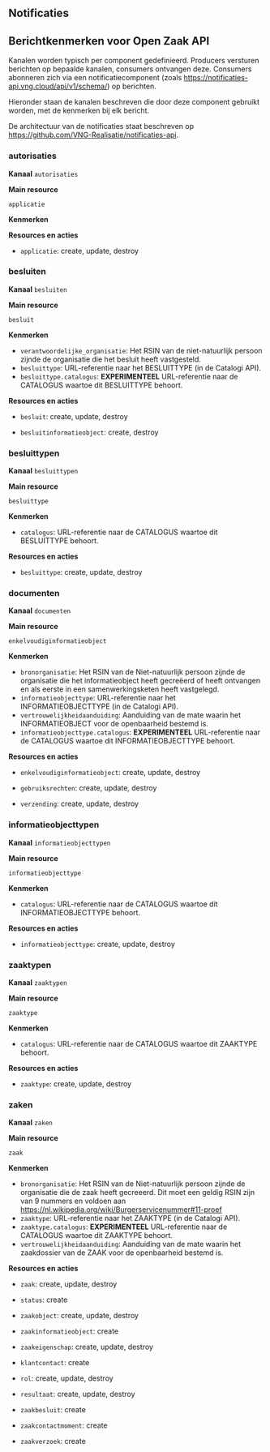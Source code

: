 ## Notificaties
## Berichtkenmerken voor Open Zaak API

Kanalen worden typisch per component gedefinieerd. Producers versturen berichten op bepaalde kanalen,
consumers ontvangen deze. Consumers abonneren zich via een notificatiecomponent (zoals <a href="https://notificaties-api.vng.cloud/api/v1/schema/" rel="nofollow">https://notificaties-api.vng.cloud/api/v1/schema/</a>) op berichten.

Hieronder staan de kanalen beschreven die door deze component gebruikt worden, met de kenmerken bij elk bericht.

De architectuur van de notificaties staat beschreven op <a href="https://github.com/VNG-Realisatie/notificaties-api" rel="nofollow">https://github.com/VNG-Realisatie/notificaties-api</a>.


### autorisaties

**Kanaal**
`autorisaties`

**Main resource**

`applicatie`



**Kenmerken**



**Resources en acties**


* <code>applicatie</code>: create, update, destroy


### besluiten

**Kanaal**
`besluiten`

**Main resource**

`besluit`



**Kenmerken**

* `verantwoordelijke_organisatie`: Het RSIN van de niet-natuurlijk persoon zijnde de organisatie die het besluit heeft vastgesteld.
* `besluittype`: URL-referentie naar het BESLUITTYPE (in de Catalogi API).
* `besluittype.catalogus`: **EXPERIMENTEEL** URL-referentie naar de CATALOGUS waartoe dit BESLUITTYPE behoort.

**Resources en acties**


* <code>besluit</code>: create, update, destroy

* <code>besluitinformatieobject</code>: create, destroy


### besluittypen

**Kanaal**
`besluittypen`

**Main resource**

`besluittype`



**Kenmerken**

* `catalogus`: URL-referentie naar de CATALOGUS waartoe dit BESLUITTYPE behoort.

**Resources en acties**


* <code>besluittype</code>: create, update, destroy


### documenten

**Kanaal**
`documenten`

**Main resource**

`enkelvoudiginformatieobject`



**Kenmerken**

* `bronorganisatie`: Het RSIN van de Niet-natuurlijk persoon zijnde de organisatie die het informatieobject heeft gecreëerd of heeft ontvangen en als eerste in een samenwerkingsketen heeft vastgelegd.
* `informatieobjecttype`: URL-referentie naar het INFORMATIEOBJECTTYPE (in de Catalogi API).
* `vertrouwelijkheidaanduiding`: Aanduiding van de mate waarin het INFORMATIEOBJECT voor de openbaarheid bestemd is.
* `informatieobjecttype.catalogus`: **EXPERIMENTEEL** URL-referentie naar de CATALOGUS waartoe dit INFORMATIEOBJECTTYPE behoort.

**Resources en acties**


* <code>enkelvoudiginformatieobject</code>: create, update, destroy

* <code>gebruiksrechten</code>: create, update, destroy

* <code>verzending</code>: create, update, destroy


### informatieobjecttypen

**Kanaal**
`informatieobjecttypen`

**Main resource**

`informatieobjecttype`



**Kenmerken**

* `catalogus`: URL-referentie naar de CATALOGUS waartoe dit INFORMATIEOBJECTTYPE behoort.

**Resources en acties**


* <code>informatieobjecttype</code>: create, update, destroy


### zaaktypen

**Kanaal**
`zaaktypen`

**Main resource**

`zaaktype`



**Kenmerken**

* `catalogus`: URL-referentie naar de CATALOGUS waartoe dit ZAAKTYPE behoort.

**Resources en acties**


* <code>zaaktype</code>: create, update, destroy


### zaken

**Kanaal**
`zaken`

**Main resource**

`zaak`



**Kenmerken**

* `bronorganisatie`: Het RSIN van de Niet-natuurlijk persoon zijnde de organisatie die de zaak heeft gecreeerd. Dit moet een geldig RSIN zijn van 9 nummers en voldoen aan <a href="https://nl.wikipedia.org/wiki/Burgerservicenummer#11-proef" rel="nofollow">https://nl.wikipedia.org/wiki/Burgerservicenummer#11-proef</a>
* `zaaktype`: URL-referentie naar het ZAAKTYPE (in de Catalogi API).
* `zaaktype.catalogus`: **EXPERIMENTEEL** URL-referentie naar de CATALOGUS waartoe dit ZAAKTYPE behoort.
* `vertrouwelijkheidaanduiding`: Aanduiding van de mate waarin het zaakdossier van de ZAAK voor de openbaarheid bestemd is.

**Resources en acties**


* <code>zaak</code>: create, update, destroy

* <code>status</code>: create

* <code>zaakobject</code>: create, update, destroy

* <code>zaakinformatieobject</code>: create

* <code>zaakeigenschap</code>: create, update, destroy

* <code>klantcontact</code>: create

* <code>rol</code>: create, update, destroy

* <code>resultaat</code>: create, update, destroy

* <code>zaakbesluit</code>: create

* <code>zaakcontactmoment</code>: create

* <code>zaakverzoek</code>: create


